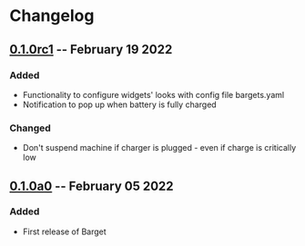 # Changelog

## [0.1.0rc1](https://github.com/nikkelarsson/bargets/releases/tag/v0.1.0rc1) -- February 19 2022
### Added
- Functionality to configure widgets' looks with config file bargets.yaml
- Notification to pop up when battery is fully charged

### Changed
- Don't suspend machine if charger is plugged - even if charge is critically low

## [0.1.0a0](https://github.com/nikkelarsson/bargets/releases/tag/v0.1.0a0) -- February 05 2022
### Added
- First release of Barget
